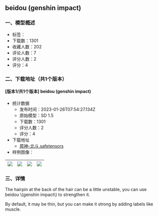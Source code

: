 ## beidou \(genshin impact\)
### 一、模型概述

- 标签：
- 下载数：1301
- 收藏人数：202
- 评论人数：7
- 评分人数：2
- 评分：4

### 二、下载地址（共1个版本）

#### [版本1/共1个版本]  beidou \(genshin impact\)

- 统计数据
  - 发布时间：2023-01-26T07:54:27.134Z
  - 原始模型：SD 1.5
  - 下载数：1301
  - 评分人数：2
  - 评分：4
- 下载地址
  - [原神-北斗.safetensors](https://civitai.com/api/download/models/6151)
- 样例图像：

| <img src="https://image.civitai.com/xG1nkqKTMzGDvpLrqFT7WA/5429dfb2-0882-4351-dfdc-dbde7dfc2300/width=450/53648.jpeg" /> | <img src="https://image.civitai.com/xG1nkqKTMzGDvpLrqFT7WA/40e8c637-03d1-421b-0f33-dc6fc20bd500/width=450/53647.jpeg" /> | <img src="https://image.civitai.com/xG1nkqKTMzGDvpLrqFT7WA/c043f1fd-4889-4763-60d6-6fba0a481800/width=450/53655.jpeg" /> | <img src="https://image.civitai.com/xG1nkqKTMzGDvpLrqFT7WA/456f5a7c-2e23-4a4d-52bc-ebc757893200/width=450/53654.jpeg" /> |
| ---- | ---- | ---- | ---- |


### 三、详情
<p>The hairpin at the back of the hair can be a little unstable, you can use beidou \(genshin impact\) to strengthen it.</p><p>By default, it may be thin, but you can make it strong by adding labels like muscle.</p>